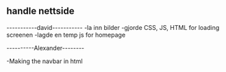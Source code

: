 ## handle nettside

-----------david-----------
-la inn bilder
-gjorde CSS, JS, HTML for loading screenen
-lagde en temp js for homepage

----------Alexander--------

-Making the navbar in html
